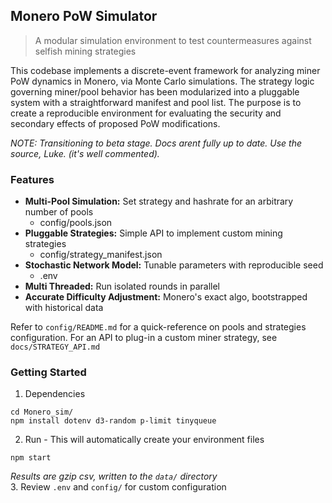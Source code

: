 ## Monero PoW Simulator
> A modular simulation environment to test countermeasures against selfish mining strategies

This codebase implements a discrete-event framework for analyzing miner PoW dynamics in Monero, via Monte Carlo simulations. The strategy logic governing miner/pool behavior has been modularized into a pluggable system with a straightforward manifest and pool list. The purpose is to create a reproducible environment for evaluating the security and secondary effects of proposed PoW modifications.

*NOTE: Transitioning to beta stage. Docs arent fully up to date. Use the source, Luke. (it's well commented).*

### Features
- **Multi-Pool Simulation:**  Set strategy and hashrate for an arbitrary number of pools 
  - config/pools.json
- **Pluggable Strategies:**  Simple API to implement custom mining strategies
  - config/strategy_manifest.json
- **Stochastic Network Model:**  Tunable parameters with reproducible seed
  - .env
- **Multi Threaded:** Run isolated rounds in parallel
- **Accurate Difficulty Adjustment:**  Monero's exact algo, bootstrapped with historical data 

Refer to `config/README.md` for a quick-reference on pools and strategies configuration. For an API to plug-in a custom miner strategy, see `docs/STRATEGY_API.md`

### Getting Started
1. Dependencies
```
cd Monero_sim/
npm install dotenv d3-random p-limit tinyqueue
```
2. Run - This will automatically create your environment files
```
npm start
```
*Results are gzip csv, written to the `data/` directory*   
3. Review `.env` and `config/` for custom configuration   
